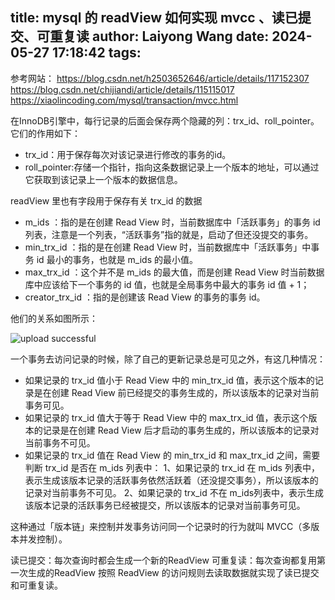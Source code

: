 title: mysql 的 readView 如何实现 mvcc 、读已提交、可重复读
author: Laiyong Wang
date: 2024-05-27 17:18:42
tags:
---
参考网站：
https://blog.csdn.net/h2503652646/article/details/117152307
https://blog.csdn.net/chijiandi/article/details/115115017
https://xiaolincoding.com/mysql/transaction/mvcc.html

在InnoDB引擎中，每行记录的后面会保存两个隐藏的列：trx_id、roll_pointer。它们的作用如下：
- trx_id：用于保存每次对该记录进行修改的事务的id。
- roll_pointer:存储一个指针，指向这条数据记录上一个版本的地址，可以通过它获取到该记录上一个版本的数据信息。


readView 里也有字段用于保存有关 trx_id 的数据
- m_ids ：指的是在创建 Read View 时，当前数据库中「活跃事务」的事务 id 列表，注意是一个列表，“活跃事务”指的就是，启动了但还没提交的事务。
- min_trx_id ：指的是在创建 Read View 时，当前数据库中「活跃事务」中事务 id 最小的事务，也就是 m_ids 的最小值。
- max_trx_id ：这个并不是 m_ids 的最大值，而是创建 Read View 时当前数据库中应该给下一个事务的 id 值，也就是全局事务中最大的事务 id 值 + 1；
- creator_trx_id ：指的是创建该 Read View 的事务的事务 id。

他们的关系如图所示：

![upload successful](/images/pasted-43.png)

一个事务去访问记录的时候，除了自己的更新记录总是可见之外，有这几种情况：
- 如果记录的 trx_id 值小于 Read View 中的 min_trx_id 值，表示这个版本的记录是在创建 Read View 前已经提交的事务生成的，所以该版本的记录对当前事务可见。
- 如果记录的 trx_id 值大于等于 Read View 中的 max_trx_id 值，表示这个版本的记录是在创建 Read View 后才启动的事务生成的，所以该版本的记录对当前事务不可见。
- 如果记录的 trx_id 值在 Read View 的 min_trx_id 和 max_trx_id 之间，需要判断 trx_id 是否在 m_ids 列表中：
  1、如果记录的 trx_id 在 m_ids 列表中，表示生成该版本记录的活跃事务依然活跃着（还没提交事务），所以该版本的记录对当前事务不可见。
  2、如果记录的 trx_id 不在 m_ids列表中，表示生成该版本记录的活跃事务已经被提交，所以该版本的记录对当前事务可见。
  
这种通过「版本链」来控制并发事务访问同一个记录时的行为就叫 MVCC（多版本并发控制）。

读已提交：每次查询时都会生成一个新的ReadView
可重复读：每次查询都复用第一次生成的ReadView
按照 ReadView 的访问规则去读取数据就实现了读已提交和可重复读。